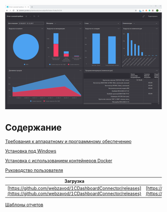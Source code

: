 <script type="text/javascript" >
   (function(m,e,t,r,i,k,a){m[i]=m[i]||function(){(m[i].a=m[i].a||[]).push(arguments)};
   m[i].l=1*new Date();k=e.createElement(t),a=e.getElementsByTagName(t)[0],k.async=1,k.src=r,a.parentNode.insertBefore(k,a)})
   (window, document, "script", "https://mc.yandex.ru/metrika/tag.js", "ym");

   ym(58455199, "init", {
        clickmap:true,
        trackLinks:true,
        accurateTrackBounce:true
   });
</script>
<noscript><div><img src="https://mc.yandex.ru/watch/58455199" style="position:absolute; left:-9999px;" alt="" /></div></noscript>

![Simple report](repFull.png)

# Содержание
[Требования к аппаратному и программному обеспечению](https://github.com/webzavod/1CDashboardConnector/wiki/%D0%A2%D1%80%D0%B5%D0%B1%D0%BE%D0%B2%D0%B0%D0%BD%D0%B8%D1%8F-%D0%BA-%D0%9F%D1%80%D0%BE%D0%B3%D1%80%D0%B0%D0%BC%D0%BC%D0%BD%D0%BE%D0%BC%D1%83-%D0%B8-%D0%B0%D0%BF%D0%BF%D0%B0%D1%80%D0%B0%D1%82%D0%BD%D0%BE%D0%BC%D1%83-%D0%BE%D0%B1%D0%B5%D1%81%D0%BF%D0%B5%D1%87%D0%B5%D0%BD%D0%B8%D1%8E)

[Установка под Windows](https://github.com/webzavod/1CDashboardConnector/wiki/%D0%A3%D1%81%D1%82%D0%B0%D0%BD%D0%BE%D0%B2%D0%BA%D0%B0-%D0%94%D0%B0%D1%88%D0%B1%D0%BE%D1%80%D0%B4%D0%9A%D0%BE%D0%BD%D0%BD%D0%B5%D0%BA%D1%82%D0%BE%D1%80-%D0%B4%D0%BB%D1%8F-1%D0%A1%C2%AE-%D0%BD%D0%B0-%D0%BA%D0%BE%D0%BC%D0%BF%D1%8C%D1%8E%D1%82%D0%B5%D1%80%D1%8B-%D0%BF%D0%BE-%D1%83%D0%BF%D1%80%D0%B0%D0%B2%D0%BB%D0%B5%D0%BD%D0%B8%D0%B5%D0%BC-Windows)

[Установка с использованием контейнеров Docker](https://github.com/webzavod/1CDashboardConnector/wiki/%D0%A3%D1%81%D1%82%D0%B0%D0%BD%D0%BE%D0%B2%D0%BA%D0%B0-%D1%81-%D0%B8%D1%81%D0%BF%D0%BE%D0%BB%D1%8C%D0%B7%D0%BE%D0%B2%D0%B0%D0%BD%D0%B8%D0%B5%D0%BC-%D0%BA%D0%BE%D0%BD%D1%82%D0%B5%D0%B9%D0%BD%D0%B5%D1%80%D0%BE%D0%B2-Docker)

[Руководство пользователя](https://github.com/webzavod/1CDashboardConnector/wiki/%D0%A0%D1%83%D0%BA%D0%BE%D0%B2%D0%BE%D0%B4%D1%81%D1%82%D0%B2%D0%BE-%D0%BF%D0%BE%D0%BB%D1%8C%D0%B7%D0%BE%D0%B2%D0%B0%D1%82%D0%B5%D0%BB%D1%8F)


| Загрузка                                        | Сообщить об ошибке                            |
| ----------------------------------------------- | --------------------------------------------- |
|[https://github.com/webzavod/1CDashboardConnector/releases](https://github.com/webzavod/1CDashboardConnector/releases)  | [https://github.com/webzavod/1CDashboardConnector/issues](https://github.com/webzavod/1CDashboardConnector/issues) |

[Шаблоны отчетов](https://github.com/webzavod/1CDashboardConnector/tree/master/ReportTemplates)
